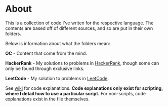 # About

This is a collection of code I've writen for the respective language. The contents are based off of different sources, and so are put in their own folders. 

Below is information about what the folders mean:

**OC** - Content that come from the mind.

**HackerRank** - My solutions to problems in [HackerRank](https://www.hackerrank.com/), though some can only be found through exclusive links. 

**LeetCode** - My solution to problems in [LeetCode](https://leetcode.com/).

See [wiki](https://github.com/Antonio-III/Python/wiki) for code explanations. **Code explanations only exist for scripting, where I detail how to use a particular script.** For non-scripts, code explanations exist in the file themselves.
